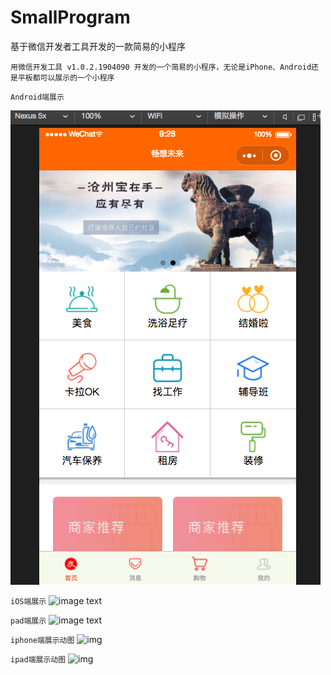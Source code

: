 # SmallProgram
基于微信开发者工具开发的一款简易的小程序
```
用微信开发工具 v1.0.2.1904090 开发的一个简易的小程序，无论是iPhone、Android还是平板都可以展示的一个小程序
```
```
Android端展示
```
 ![image text](https://github.com/xiao66guo/SmallProgram/blob/master/assets/SamplePicture/Android.png)
 
```iOS端展示```
 ![image text](https://github.com/xiao66guo/SmallProgram/blob/master/assets/SamplePicture/iPhone.png)

```pad端展示```
 ![image text](https://github.com/xiao66guo/SmallProgram/blob/master/assets/SamplePicture/平板.png)
 
```iphone端展示动图```
 ![img](https://github.com/xiao66guo/SmallProgram/blob/master/assets/SamplePicture/iphone.gif)

```ipad端展示动图```
 ![img](https://github.com/xiao66guo/SmallProgram/blob/master/assets/SamplePicture/ipad.gif)
